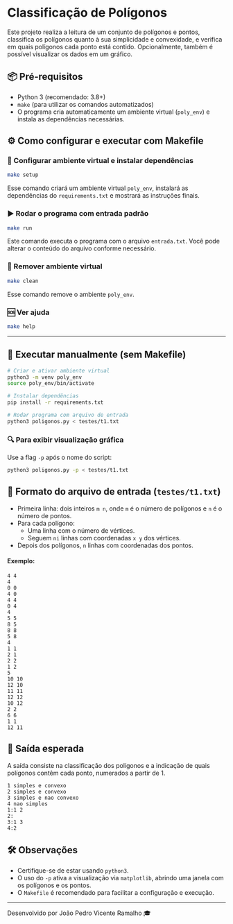 # Classificação de Polígonos

Este projeto realiza a leitura de um conjunto de polígonos e pontos, classifica os polígonos quanto à sua simplicidade e convexidade, e verifica em quais polígonos cada ponto está contido. Opcionalmente, também é possível visualizar os dados em um gráfico.

## 📦 Pré-requisitos

- Python 3 (recomendado: 3.8+)
- `make` (para utilizar os comandos automatizados)
- O programa cria automaticamente um ambiente virtual (`poly_env`) e instala as dependências necessárias.

## ⚙️ Como configurar e executar com Makefile

### 🔧 Configurar ambiente virtual e instalar dependências

```bash
make setup
```

Esse comando criará um ambiente virtual `poly_env`, instalará as dependências do `requirements.txt` e mostrará as instruções finais.

### ▶️ Rodar o programa com entrada padrão

```bash
make run
```

Este comando executa o programa com o arquivo `entrada.txt`. Você pode alterar o conteúdo do arquivo conforme necessário.

### 🧼 Remover ambiente virtual

```bash
make clean
```

Esse comando remove o ambiente `poly_env`.

### 🆘 Ver ajuda

```bash
make help
```

---

## 📜 Executar manualmente (sem Makefile)

```bash
# Criar e ativar ambiente virtual
python3 -m venv poly_env
source poly_env/bin/activate

# Instalar dependências
pip install -r requirements.txt

# Rodar programa com arquivo de entrada
python3 poligonos.py < testes/t1.txt
```

### 🔍 Para exibir visualização gráfica

Use a flag `-p` após o nome do script:

```bash
python3 poligonos.py -p < testes/t1.txt
```

## 📝 Formato do arquivo de entrada (`testes/t1.txt`)

- Primeira linha: dois inteiros `m n`, onde `m` é o número de polígonos e `n` é o número de pontos.
- Para cada polígono:
  - Uma linha com o número de vértices.
  - Seguem `ni` linhas com coordenadas `x y` dos vértices.
- Depois dos polígonos, `n` linhas com coordenadas dos pontos.

#### Exemplo:
```
4 4
4
0 0
4 0
4 4
0 4
4
5 5
8 5
8 8
5 8
4
1 1
2 1
2 2
1 2
5
10 10
12 10
11 11
12 12
10 12
2 2
6 6
1 1
12 11
```

## 🧩 Saída esperada

A saída consiste na classificação dos polígonos e a indicação de quais polígonos contêm cada ponto, numerados a partir de 1.

```
1 simples e convexo
2 simples e convexo
3 simples e nao convexo
4 nao simples
1:1 2
2:
3:1 3
4:2
```

## 🛠️ Observações

- Certifique-se de estar usando `python3`.
- O uso do `-p` ativa a visualização via `matplotlib`, abrindo uma janela com os polígonos e os pontos.
- O `Makefile` é recomendado para facilitar a configuração e execução.

---

Desenvolvido por João Pedro Vicente Ramalho 🎓

